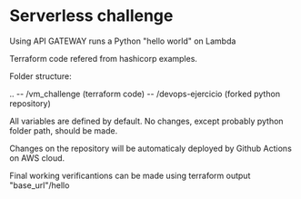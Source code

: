 # Serverless challenge

Using API GATEWAY runs a Python "hello world" on Lambda

Terraform code refered from hashicorp examples.

Folder structure:

..  -- /vm_challenge     (terraform code)
    -- /devops-ejercicio (forked python repository)

All variables are defined by default.
No changes, except probably python folder path, should be made.

Changes on the repository will be automaticaly deployed by Github Actions on AWS cloud.

Final working verificantions can be made using terraform output "base_url"/hello 